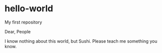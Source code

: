 # hello-world
My first repository

Dear, People

I know nothing about this world, but Sushi. Please teach me something you know.

